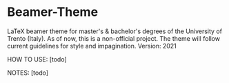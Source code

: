 # Beamer-Theme
 
LaTeX beamer theme for master's & bachelor's degrees of the University of Trento (Italy).
As of now, this is a non-official project. The theme will follow current guidelines for style and impagination.
Version: 2021

HOW TO USE: [todo]

NOTES: [todo]
